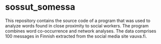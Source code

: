 # sossut_somessa
This repository contains the source code of a program that was used to analyze words found in close proximity to social workers. The program combines word co-occurrence and network analyses. The data comprises 100 messages in Finnish extracted from the social media site vauva.fi.
